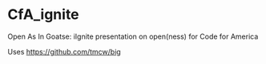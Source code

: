 CfA_ignite
==========

Open As In Goatse: iIgnite presentation on open(ness) for Code for America

Uses https://github.com/tmcw/big
